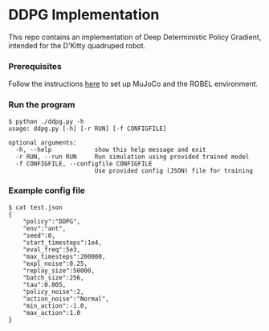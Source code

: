 # DDPG Implementation

This repo contains an implementation of Deep Deterministic Policy Gradient, intended
for the D'Kitty quadruped robot.

### Prerequisites
Follow the instructions [here](https://github.com/google-research/robel) to set up MuJoCo and the ROBEL environment.

### Run the program

```
$ python ./ddpg.py -h
usage: ddpg.py [-h] [-r RUN] [-f CONFIGFILE]

optional arguments:
  -h, --help            show this help message and exit
  -r RUN, --run RUN     Run simulation using provided trained model
  -f CONFIGFILE, --configfile CONFIGFILE
                        Use provided config (JSON) file for training

```

### Example config file

```
$ cat test.json 
{
    "policy":"DDPG",
    "env":"ant",
    "seed":0,
    "start_timesteps":1e4,
    "eval_freq":5e3,
    "max_timesteps":200000,
    "expl_noise":0.25,
    "replay_size":50000,
    "batch_size":256,
    "tau":0.005,
    "policy_noise":2,
    "action_noise":"Normal",
    "min_action":-1.0,
    "max_action":1.0
}
```

